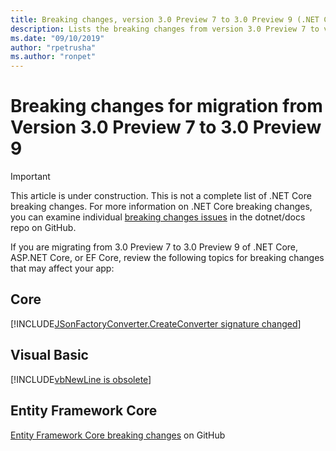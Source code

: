 ```yaml
---
title: Breaking changes, version 3.0 Preview 7 to 3.0 Preview 9 (.NET Core)
description: Lists the breaking changes from version 3.0 Preview 7 to version 3.0 Preview 9 of .NET Core, ASP.NET Core, and EF Core.
ms.date: "09/10/2019"
author: "rpetrusha"
ms.author: "ronpet"
---
```

# Breaking changes for migration from Version 3.0 Preview 7 to 3.0 Preview 9

> [!IMPORTANT]
> This article is under construction. This is not a complete list of .NET Core breaking changes. For more information on .NET Core breaking changes, you can examine individual [breaking changes issues](https://github.com/dotnet/docs/issues?q=is%3Aissue+is%3Aopen+label%3Abreaking-change) in the dotnet/docs repo on GitHub. 

If you are migrating from 3.0 Preview 7 to 3.0 Preview 9 of .NET Core, ASP.NET Core, or EF Core, review the following topics for breaking changes that may affect your app:

## Core

[!INCLUDE[JSonFactoryConverter.CreateConverter signature changed](~/includes/core-changes/jsonfactoryconverter-createconverter.md)]

## Visual Basic

[!INCLUDE[vbNewLine is obsolete](~/includes/core-changes/vbnewline-is-obsolete.md)]

## Entity Framework Core

[Entity Framework Core breaking changes](https://github.com/aspnet/EntityFrameworkCore/issues?q=is%3Aissue+is%3Aopen+label%3Abreaking-change) on GitHub
